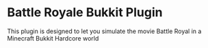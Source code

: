 # Battle Royale Bukkit Plugin

This plugin is designed to let you simulate the movie Battle Royal in a Minecraft Bukkit Hardcore world
